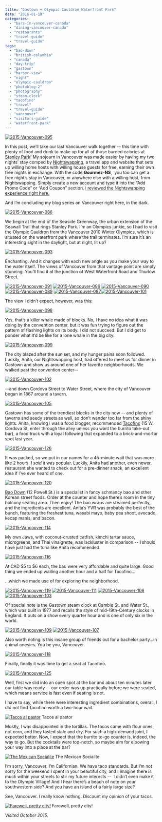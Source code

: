 ```yaml
---
title: "Gastown + Olympic Cauldron Waterfront Park"
date: "2016-01-18"
categories:
  - "bars-in-vancouver-canada"
  - "dining-vancouver-canada"
  - "restaurants"
  - "travel-guide"
  - "travel-guide"
tags:
  - "bao-down"
  - "british-columbia"
  - "canada"
  - "day-trip"
  - "gastown"
  - "harbor-view"
  - "night"
  - "olympic-cauldron"
  - "photoblog-2"
  - "photography"
  - "steam-clock"
  - "tacofino"
  - "travel"
  - "travel-guide"
  - "vancouver"
  - "visitors-guide"
  - "waterfront-park"
---
```


[![2015-Vancouver-095](http://s3.amazonaws.com/thegourmez-wpmedia/2016/01/2015-Vancouver-095-1024x425.jpg)](http://s3.amazonaws.com/thegourmez-wpmedia/2016/01/2015-Vancouver-095.jpg)

In this post, we’ll take our last Vancouver walk together -- this time with plenty of food and drink to make up for all of those burned calories at [Stanley Park](http://thegourmez.com/2016/01/15/stanley-park/)! My sojourn in Vancouver was made easier by having my two nights’ stay comped by [Nightswapping](http://nightswapping.com), a travel app and website that sets up willing home hosts with willing house guests for free, earning their own free nights in exchange. With the code **Gourmez-NS**,  you too can get a free night’s stay in Vancouver, or anywhere else with a willing host, from Nightswapping. Simply create a new account and type it into the “Add Promo Code” or “Add Coupon” section. [I reviewed the Nightswapping experience right here.](http://thegourmez.com/2015/12/07/product-review-nightswapping-a-new-travel-lodging-exchange-site/)

And I’m concluding my blog series on Vancouver right here, in the dark.

[![2015-Vancouver-088](http://s3.amazonaws.com/thegourmez-wpmedia/2016/01/2015-Vancouver-088-500x334.jpg)](http://s3.amazonaws.com/thegourmez-wpmedia/2016/01/2015-Vancouver-088.jpg)

We begin at the end of the Seaside Greenway, the urban extension of the Seawall Trail that rings Stanley Park. I’m an Olympics junkie, so I had to visit the Olympic Cauldron from the Vancouver 2010 Winter Olympics, which is situated on the waterfront park where the trail terminates. I’m sure it’s an interesting sight in the daylight, but at night, lit up?

[![2015-Vancouver-093](http://s3.amazonaws.com/thegourmez-wpmedia/2016/01/2015-Vancouver-093-351x500.jpg)](http://s3.amazonaws.com/thegourmez-wpmedia/2016/01/2015-Vancouver-093.jpg)

Enchanting. And it changes with each new angle as you make your way to the water itself. The views of Vancouver from that vantage point are simply stunning. You’ll find it at the junction of West Waterfront Road and Thurlow Street.

[![2015-Vancouver-091](http://s3.amazonaws.com/thegourmez-wpmedia/2016/01/2015-Vancouver-091-500x334.jpg)](http://s3.amazonaws.com/thegourmez-wpmedia/2016/01/2015-Vancouver-091.jpg) [![2015-Vancouver-096](http://s3.amazonaws.com/thegourmez-wpmedia/2016/01/2015-Vancouver-096-500x334.jpg)](http://s3.amazonaws.com/thegourmez-wpmedia/2016/01/2015-Vancouver-096.jpg) [![2015-Vancouver-090](http://s3.amazonaws.com/thegourmez-wpmedia/2016/01/2015-Vancouver-090-334x500.jpg)](http://s3.amazonaws.com/thegourmez-wpmedia/2016/01/2015-Vancouver-090.jpg) [![2015-Vancouver-089](http://s3.amazonaws.com/thegourmez-wpmedia/2016/01/2015-Vancouver-089-500x334.jpg)](http://s3.amazonaws.com/thegourmez-wpmedia/2016/01/2015-Vancouver-089.jpg) [![2015-Vancouver-087](http://s3.amazonaws.com/thegourmez-wpmedia/2016/01/2015-Vancouver-087-334x500.jpg)](http://s3.amazonaws.com/thegourmez-wpmedia/2016/01/2015-Vancouver-087.jpg)[![2015-Vancouver-101](http://s3.amazonaws.com/thegourmez-wpmedia/2016/01/2015-Vancouver-101-500x369.jpg)](http://s3.amazonaws.com/thegourmez-wpmedia/2016/01/2015-Vancouver-101.jpg)

The view I didn’t expect, however, was this:

[![2015-Vancouver-098](http://s3.amazonaws.com/thegourmez-wpmedia/2016/01/2015-Vancouver-098-334x500.jpg)](http://s3.amazonaws.com/thegourmez-wpmedia/2016/01/2015-Vancouver-098.jpg)

Yes, that’s a killer whale made of blocks. No, I have no idea what it was doing by the convention center, but it was fun trying to figure out the pattern of flashing lights on its body. I did not succeed. But I did get to ponder what it’d be like for a lone whale in the big city.

[![2015-Vancouver-099](http://s3.amazonaws.com/thegourmez-wpmedia/2016/01/2015-Vancouver-099-365x500.jpg)](http://s3.amazonaws.com/thegourmez-wpmedia/2016/01/2015-Vancouver-099.jpg)

The city blazed after the sun set, and my hunger pains soon followed. Luckily, Anita, our Nightswapping host, had offered to meet us for dinner in Gastown and show us around one of her favorite neighborhoods. We walked past the convention center--

[![2015-Vancouver-102](http://s3.amazonaws.com/thegourmez-wpmedia/2016/01/2015-Vancouver-102-334x500.jpg)](http://s3.amazonaws.com/thegourmez-wpmedia/2016/01/2015-Vancouver-102.jpg)

\--and down Cordova Street to Water Street, where the city of Vancouver began in 1867 around a tavern.

[![2015-Vancouver-105](http://s3.amazonaws.com/thegourmez-wpmedia/2016/01/2015-Vancouver-105-500x334.jpg)](http://s3.amazonaws.com/thegourmez-wpmedia/2016/01/2015-Vancouver-105.jpg)

Gastown has some of the trendiest blocks in the city now -- and plenty of taverns and seedy streets as well, so don’t wander too far from the shiny lights. Anita, knowing I was a food blogger, recommended [Tacofino](http://tacofino.com/gastown-home) (15 W. Cordova St, enter through the alley unless you want the burrito take-out bar), a food truck with a loyal following that expanded to a brick-and-mortar spot last year.

[![2015-Vancouver-126](http://s3.amazonaws.com/thegourmez-wpmedia/2016/01/2015-Vancouver-126-334x500.jpg)](http://s3.amazonaws.com/thegourmez-wpmedia/2016/01/2015-Vancouver-126.jpg)

It was packed, so we put in our names for a 45-minute wait that was more like 2 hours. I _said_ it was popular. Luckily, Anita had another, even newer, restaurant she wanted to check out for a pre-dinner snack, an excellent idea if I’ve ever heard of one.

[![2015-Vancouver-120](http://s3.amazonaws.com/thegourmez-wpmedia/2016/01/2015-Vancouver-120-429x500.jpg)](http://s3.amazonaws.com/thegourmez-wpmedia/2016/01/2015-Vancouver-120.jpg)

[Bao Down](http://baodown.ninja/) (12 Powell St.) is a specialist in fancy schmancy bao and other Korean street foods. Order at the counter and hope there’s room in the tiny balcony seating area. Then enjoy! The bao wraps are steamed perfectly, and the ingredients are excellent. Anita’s YVR was probably the best of the bunch, featuring the freshest tuna, wasabi mayo, baby pea shoot, avocado, kecap manis, and bacon.

[![2015-Vancouver-114](http://s3.amazonaws.com/thegourmez-wpmedia/2016/01/2015-Vancouver-114-466x500.jpg)](http://s3.amazonaws.com/thegourmez-wpmedia/2016/01/2015-Vancouver-114.jpg)

My own Jaws, with coconut-crusted catfish, kimchi tartar sauce, microgreens, and Thai vinaigrette, was lackluster in comparison -- I should have just had the tuna like Anita recommended.

[![2015-Vancouver-116](http://s3.amazonaws.com/thegourmez-wpmedia/2016/01/2015-Vancouver-116-500x354.jpg)](http://s3.amazonaws.com/thegourmez-wpmedia/2016/01/2015-Vancouver-116.jpg)

At CAD $5 to $6 each, the bao were very affordable and quite large. Good thing we ended up waiting another hour and a half for Tacofino…

…which we made use of for exploring the neighborhood.

[![2015-Vancouver-119](http://s3.amazonaws.com/thegourmez-wpmedia/2016/01/2015-Vancouver-119-500x334.jpg)](http://s3.amazonaws.com/thegourmez-wpmedia/2016/01/2015-Vancouver-119.jpg) [![2015-Vancouver-111](http://s3.amazonaws.com/thegourmez-wpmedia/2016/01/2015-Vancouver-111-500x386.jpg)](http://s3.amazonaws.com/thegourmez-wpmedia/2016/01/2015-Vancouver-111.jpg) [![2015-Vancouver-106](http://s3.amazonaws.com/thegourmez-wpmedia/2016/01/2015-Vancouver-106-500x334.jpg)](http://s3.amazonaws.com/thegourmez-wpmedia/2016/01/2015-Vancouver-106.jpg) [![2015-Vancouver-103](http://s3.amazonaws.com/thegourmez-wpmedia/2016/01/2015-Vancouver-103-334x500.jpg)](http://s3.amazonaws.com/thegourmez-wpmedia/2016/01/2015-Vancouver-103.jpg)

Of special note is the Gastown steam clock at Cambie St. and Water St., which was built in 1977 and recalls the style of mid-19th-Century clocks in England. It puts on a show every quarter hour and is one of only six in the world.

[![2015-Vancouver-109](http://s3.amazonaws.com/thegourmez-wpmedia/2016/01/2015-Vancouver-109-334x500.jpg)](http://s3.amazonaws.com/thegourmez-wpmedia/2016/01/2015-Vancouver-109.jpg) [![2015-Vancouver-107](http://s3.amazonaws.com/thegourmez-wpmedia/2016/01/2015-Vancouver-107-406x500.jpg)](http://s3.amazonaws.com/thegourmez-wpmedia/2016/01/2015-Vancouver-107.jpg)

Also worth noting is this insane group of friends out for a bachelor party…in animal onesies. You be you, Vancouver.

[![2015-Vancouver-118](http://s3.amazonaws.com/thegourmez-wpmedia/2016/01/2015-Vancouver-118-500x324.jpg)](http://s3.amazonaws.com/thegourmez-wpmedia/2016/01/2015-Vancouver-118.jpg)

Finally, finally it was time to get a seat at Tacofino.

[![2015-Vancouver-125](http://s3.amazonaws.com/thegourmez-wpmedia/2016/01/2015-Vancouver-125-500x334.jpg)](http://s3.amazonaws.com/thegourmez-wpmedia/2016/01/2015-Vancouver-125.jpg)

Well, first we slid into an open spot at the bar and about ten minutes later our table was ready -- our order was up practically before we were seated, which means service is fast even if seating is not.

I have to say, while there were interesting ingredient combinations, overall, I did not find Tacofino worth a two-hour wait.




<div class="caption">

[![Tacos al pastor](http://s3.amazonaws.com/thegourmez-wpmedia/2016/01/2015-Vancouver-122-500x334.jpg)](http://s3.amazonaws.com/thegourmez-wpmedia/2016/01/2015-Vancouver-122.jpg) Tacos al pastor</div>


Mostly, I was disappointed in the tortillas. The tacos came with flour ones, not corn, and they tasted stale and dry. For such a high-demand joint, I expected better. Now, I expect that the burrito to-go counter is, indeed, the way to go. But the cocktails were top-notch, so maybe aim for elbowing your way into a place at the bar?




<div class="caption">

[![The Mexican Socialite](http://s3.amazonaws.com/thegourmez-wpmedia/2016/01/2015-Vancouver-124-383x500.jpg)](http://s3.amazonaws.com/thegourmez-wpmedia/2016/01/2015-Vancouver-124.jpg) The Mexican Socialite</div>


I’m sorry, Vancouver. I’m Californian. We have taco standards. But I’m not sorry for the weekend I spent in your beautiful city, and I imagine there is much within your streets to stir my future interests --  I didn’t even make it to the Olympic Village! And I hear there’s a beach of note on your southwestern side? And you have an island of a fairly large size?

See, Vancouver. I really know nothing. Discount my opinion of your tacos.




<div class="caption">

[![Farewell, pretty city!](http://s3.amazonaws.com/thegourmez-wpmedia/2016/01/2015-Vancouver-094-1024x295.jpg)](http://s3.amazonaws.com/thegourmez-wpmedia/2016/01/2015-Vancouver-094.jpg) Farewell, pretty city!</div>


_Visited October 2015._
